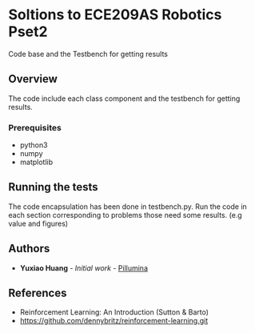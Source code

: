 # Soltions to ECE209AS Robotics Pset2

Code base and the Testbench for getting results

## Overview
The code include each class component and the testbench for getting results.
### Prerequisites

* python3
* numpy
* matplotlib


## Running the tests

The code encapsulation has been done in testbench.py. Run the code in each section corresponding to problems those need some results. (e.g value and figures) 

## Authors

* **Yuxiao Huang** - *Initial work* - [Pillumina](https://github.com/Pillumina)

## References

* Reinforcement Learning: An Introduction (Sutton & Barto)
* https://github.com/dennybritz/reinforcement-learning.git 



